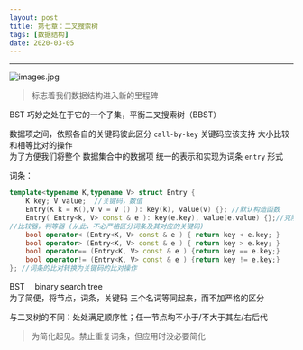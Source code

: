 ```yaml
---
layout: post
title: 第七章：二叉搜索树
tags: [数据结构]
date: 2020-03-05
---
```


***

![images.jpg](https://raw.githubusercontent.com/fengwei2002/picture/master/fengwei2002/pictureimages.jpg)

> 标志着我们数据结构进入新的里程碑

BST 巧妙之处在于它的一个子集，平衡二叉搜索树（BBST）

数据项之间，依照各自的关键码彼此区分 `call-by-key` 关键码应该支持 大小比较和相等比对的操作  
为了方便我们将整个 数据集合中的数据项 统一的表示和实现为词条 `entry` 形式

词条：

``` cpp
template<typename K,typename V> struct Entry {
    K key; V value;  //关键码，数值
    Entry(K k = K(),V v = V () ): key(k), value(v) {}; //默认构造函数
    Entry( Entry<k, V> const & e ): key(e.key), value(e.value) {};//克隆构造函数
//比较器，判等器 (从此，不必严格区分词条及其对应的关键码)
    bool operator< (Entry<K, V> const & e ) { return key < e.key; }
    bool operator> (Entry<K, V> const & e ) { return key > e.key; }
    bool operator== (Entry<K, V> const & e ) {return key == e.key;}
    bool operator!= (Entry<K, V> const & e ) {return key != e.key;}
}; //词条的比对转换为关键码的比对操作
```

BST　
binary search tree   
为了简便，将节点，词条，关键码 三个名词等同起来，而不加严格的区分

与二叉树的不同：处处满足顺序性；任一节点均不小于/不大于其左/右后代

> 为简化起见。禁止重复词条，但应用时没必要简化

